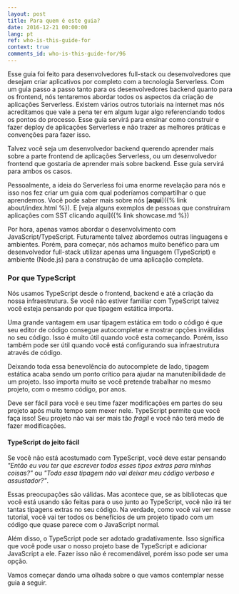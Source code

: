 ```yaml
---
layout: post
title: Para quem é este guia?
date: 2016-12-21 00:00:00
lang: pt
ref: who-is-this-guide-for
context: true
comments_id: who-is-this-guide-for/96
---
```


Esse guia foi feito para desenvolvedores full-stack ou desenvolvedores que desejam criar aplicativos por completo com a tecnologia Serverless. Com um guia passo a passo tanto para os desenvolvedores backend quanto para os frontend, nós tentaremos abordar todos os aspectos da criação de aplicações Serverless. Existem vários outros tutoriais na internet mas nós acreditamos que vale a pena ter em algum lugar algo referenciando todos os pontos do processo. Esse guia servirá para ensinar como construir e fazer deploy de aplicações Serverless e não trazer as melhores práticas e convenções para fazer isso.

Talvez você seja um desenvolvedor backend querendo aprender mais sobre a parte frontend de aplicações Serverless, ou um desenvolvedor frontend que gostaria de aprender mais sobre backend. Esse guia servirá para ambos os casos.

Pessoalmente, a ideia do Serverless foi uma enorme revelação para nós e isso nos fez criar um guia com qual poderíamos compartilhar o que aprendemos. Você pode saber mais sobre nós [**aqui**]({% link about/index.html %}). E [veja alguns exemplos de pessoas que construíram aplicações com SST clicando aqui]({% link showcase.md %})

Por hora, apenas vamos abordar o desenvolvimento com JavaScript/TypeScript. Futuramente talvez abordemos outras linguagens e ambientes. Porém, para começar, nós achamos muito benéfico para um desenvolvedor full-stack utilizar apenas uma linguagem (TypeScript) e ambiente (Node.js) para a construção de uma aplicação completa.

### Por que TypeScript

Nós usamos TypeScript desde o frontend, backend e até a criação da nossa infraestrutura. Se você não estiver familiar com TypeScript talvez você esteja pensando por que tipagem estática importa.

Uma grande vantagem em usar tipagem estática em todo o código é que seu editor de código consegue autocompletar e mostrar opções inválidas no seu código. Isso é muito útil quando você esta começando. Porém, isso também pode ser útil quando você está configurando sua infraestrutura através de código.

Deixando toda essa benevolência do autocomplete de lado, tipagem estática acaba sendo um ponto crítico para ajudar na manutenibilidade de um projeto. Isso importa muito se você pretende trabalhar no mesmo projeto, com o mesmo código, por anos.

Deve ser fácil para você e seu time fazer modificações em partes do seu projeto após muito tempo sem mexer nele. TypeScript permite que você faça isso! Seu projeto não vai ser mais tão _frágil_ e você não terá medo de fazer modificações.

#### TypeScript do jeito fácil

Se você não está acostumado com TypeScript, você deve estar pensando _"Então eu vou ter que escrever todos esses tipos extras para minhas coisas?"_ ou _"Toda essa tipagem não vai deixar meu código verboso e assustador?"_.

Essas preocupações são válidas. Mas acontece que, se as bibliotecas que você está usando são feitas para o uso junto ao TypeScript, você não irá ter tantas tipagens extras no seu código. Na verdade, como você vai ver nesse tutorial, você vai ter todos os benefícios de um projeto tipado com um código que quase parece com o JavaScript normal.

Além disso, o TypeScript pode ser adotado gradativamente. Isso significa que você pode usar o nosso projeto base de TypeScript e adicionar JavaScript a ele. Fazer isso não é recomendável, porém isso pode ser uma opção.

Vamos começar dando uma olhada sobre o que vamos contemplar nesse guia a seguir.